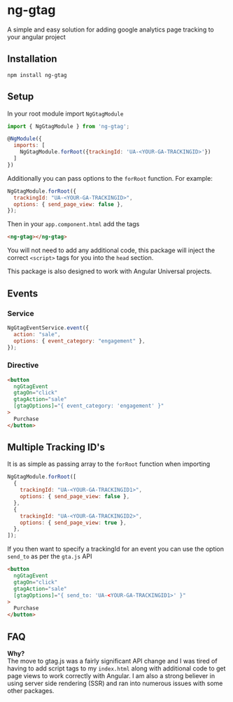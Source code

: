 # ng-gtag

A simple and easy solution for adding google analytics page tracking to your angular project

## Installation

`npm install ng-gtag`

## Setup

In your root module import `NgGtagModule`

```js
import { NgGtagModule } from 'ng-gtag';

@NgModule({
  imports: [
    NgGtagModule.forRoot({trackingId: 'UA-<YOUR-GA-TRACKINGID>'})
  ]
})
```

Additionally you can pass options to the `forRoot` function. For example:

```js
NgGtagModule.forRoot({
  trackingId: "UA-<YOUR-GA-TRACKINGID>",
  options: { send_page_view: false },
});
```

Then in your `app.component.html` add the tags

```html
<ng-gtag></ng-gtag>
```

You will not need to add any additional code, this package will inject the correct `<script>` tags for you into the `head` section.

This package is also designed to work with Angular Universal projects.

## Events

### Service

```js
NgGtagEventService.event({
  action: "sale",
  options: { event_category: "engagement" },
});
```

### Directive

```html
<button
  ngGtagEvent
  gtagOn="click"
  gtagAction="sale"
  [gtagOptions]="{ event_category: 'engagement' }"
>
  Purchase
</button>
```

## Multiple Tracking ID's

It is as simple as passing array to the `forRoot` function when importing

```js
NgGtagModule.forRoot([
  {
    trackingId: "UA-<YOUR-GA-TRACKINGID1>",
    options: { send_page_view: false },
  },
  {
    trackingId: "UA-<YOUR-GA-TRACKINGID2>",
    options: { send_page_view: true },
  },
]);
```

If you then want to specify a trackingId for an event you can use the option `send_to` as per the `gta.js` API

```html
<button
  ngGtagEvent
  gtagOn="click"
  gtagAction="sale"
  [gtagOptions]="{ send_to: 'UA-<YOUR-GA-TRACKINGID1>' }"
>
  Purchase
</button>
```

## FAQ

**Why?**  
The move to gtag.js was a fairly significant API change and I was tired of having to add script tags to my `index.html` along with additional code to get page views to work correctly with Angular. I am also a strong believer in using server side rendering (SSR) and ran into numerous issues with some other packages.
